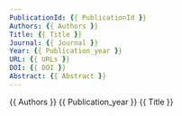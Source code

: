 ```yaml
---
PublicationId: {{ PublicationId }}
Authors: {{ Authors }}
Title: {{ Title }}
Journal: {{ Journal }}
Year: {{ Publication_year }}
URL: {{ URLs }}
DOI: {{ DOI }}
Abstract: {{ Abstract }}
---
```


{{ Authors }} {{ Publication_year }} {{ Title }}